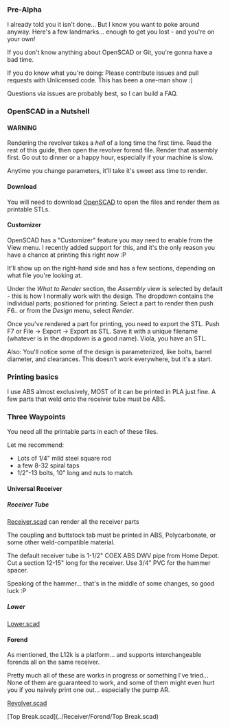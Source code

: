 ### Pre-Alpha
I already told you it isn't done... But I know you want to poke around anyway.
Here's a few landmarks... enough to get you lost - and you're on your own!

If you don't know anything about OpenSCAD or Git, you're gonna have a bad time.

If you do know what you're doing:
Please contribute issues and pull requests with Unlicensed code.
This has been a one-man show :)

Questions via issues are probably best, so I can build a FAQ.

### OpenSCAD in a Nutshell

#### WARNING
Rendering the revolver takes a *hell* of a long time the first time. Read the rest of this guide, then open the revolver forend file. Render that assembly first. Go out to dinner or a happy hour, especially if your machine is slow.

Anytime you change parameters, it'll take it's sweet ass time to render.

#### Download

You will need to download [OpenSCAD](http://www.openscad.org) to open the files and render them as printable STLs.


#### Customizer
OpenSCAD has a "Customizer" feature you may need to enable from the View menu. I recently added support for this, and it's the only reason you have a chance at printing this right now :P

It'll show up on the right-hand side and has a few sections, depending on what file you're looking at.

Under the *What to Render* section, the *Assembly* view is selected by default - this is how I normally work with the design. The dropdown contains the individual parts; positioned for printing. Select a part to render then push F6.. or from the *Design* menu, select *Render*.

Once you've rendered a part for printing, you need to export the STL. Push F7 or File -> Export -> Export as STL. Save it with a unique filename (whatever is in the dropdown is a good name). Viola, you have an STL.

Also: 
You'll notice some of the design is parameterized, like bolts, barrel diameter, and clearances. This doesn't work everywhere, but it's a start.


### Printing basics
I use ABS almost exclusively, MOST of it can be printed in PLA just fine. A few parts that weld onto the receiver tube must be ABS.

### Three Waypoints

You need all the printable parts in each of these files.

Let me recommend:
* Lots of 1/4" mild steel square rod
* a few 8-32 spiral taps
* 1/2"-13 bolts, 10" long and nuts to match.

#### Universal Receiver

##### Receiver Tube
[Receiver.scad](../Receiver/Receiver.scad) can render all the receiver parts

The coupling and buttstock tab must be printed in ABS, Polycarbonate, or some
other weld-compatible material.

The default receiver tube is 1-1/2" COEX ABS DWV pipe from Home Depot.
Cut a section 12-15" long for the receiver. Use 3/4" PVC for the hammer spacer.

Speaking of the hammer... that's in the middle of some changes, so good luck :P

##### Lower
[Lower.scad](../Receiver/Lower/Lower.scad)

#### Forend
As mentioned, the L12k is a platform... and supports interchangeable forends all on the same receiver.

Pretty much all of these are works in progress or something I've tried... None of them are guaranteed to work, and some of them might even hurt you if you naively print one out... especially the pump AR.

[Revolver.scad](../Receiver/Forend/Revolver.scad)

[Top Break.scad](../Receiver/Forend/Top Break.scad)

